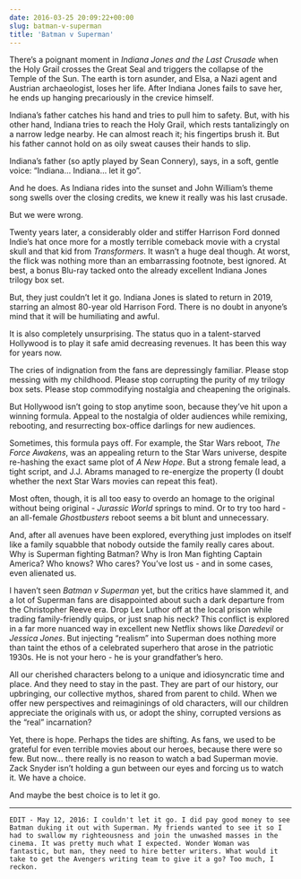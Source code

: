 ```yaml
---
date: 2016-03-25 20:09:22+00:00
slug: batman-v-superman
title: 'Batman v Superman'
---
```


There’s a poignant moment in *Indiana Jones and the Last Crusade* when the Holy Grail crosses the Great Seal and triggers the collapse of the Temple of the Sun. The earth is torn asunder, and Elsa, a Nazi agent and Austrian archaeologist, loses her life. After Indiana Jones fails to save her, he ends up hanging precariously in the crevice himself.

Indiana’s father catches his hand and tries to pull him to safety. But, with his other hand, Indiana tries to reach the Holy Grail, which rests tantalizingly on a narrow ledge nearby. He can almost reach it; his fingertips brush it. But his father cannot hold on as oily sweat causes their hands to slip.

Indiana’s father (so aptly played by Sean Connery), says, in a soft, gentle voice: “Indiana… Indiana… let it go”.

And he does. As Indiana rides into the sunset and John William’s theme song swells over the closing credits, we knew it really was his last crusade.

But we were wrong.

<!--more-->

Twenty years later, a considerably older and stiffer Harrison Ford donned Indie’s hat once more for a mostly terrible comeback movie with a crystal skull and that kid from *Transformers*. It wasn’t a huge deal though. At worst, the flick was nothing more than an embarrassing footnote, best ignored. At best, a bonus Blu-ray tacked onto the already excellent Indiana Jones trilogy box set.

But, they just couldn’t let it go. Indiana Jones is slated to return in 2019, starring an almost 80-year old Harrison Ford. There is no doubt in anyone’s mind that it will be humiliating and awful. 

It is also completely unsurprising. The status quo in a talent-starved Hollywood is to play it safe amid decreasing revenues. It has been this way for years now.

The cries of indignation from the fans are depressingly familiar. Please stop messing with my childhood. Please stop corrupting the purity of my trilogy box sets. Please stop commodifying nostalgia and cheapening the originals.

But Hollywood isn’t going to stop anytime soon, because they’ve hit upon a winning formula. Appeal to the nostalgia of older audiences while remixing, rebooting, and resurrecting box-office darlings for new audiences.

Sometimes, this formula pays off. For example, the Star Wars reboot, *The Force Awakens*, was an appealing return to the Star Wars universe, despite re-hashing the exact same plot of *A New Hope*. But a strong female lead, a tight script, and J.J. Abrams managed to re-energize the property (I doubt whether the next Star Wars movies can repeat this feat).

Most often, though, it is all too easy to overdo an homage to the original without being original - *Jurassic World* springs to mind. Or to try too hard - an all-female *Ghostbusters* reboot seems a bit blunt and unnecessary.

And, after all avenues have been explored, everything just implodes on itself like a family squabble that nobody outside the family really cares about. Why is Superman fighting Batman? Why is Iron Man fighting Captain America? Who knows? Who cares? You’ve lost us - and in some cases, even alienated us. 

I haven’t seen *Batman v Superman* yet, but the critics have slammed it, and a lot of Superman fans are disappointed about such a dark departure from the Christopher Reeve era. Drop Lex Luthor off at the local prison while trading family-friendly quips, or just snap his neck? This conflict is explored in a far more nuanced way in excellent new Netflix shows like *Daredevil* or *Jessica Jones*. But injecting “realism” into Superman does nothing more than taint the ethos of a celebrated superhero that arose in the patriotic 1930s. He is not your hero - he is your grandfather’s hero.

All our cherished characters belong to a unique and idiosyncratic time and place. And they need to stay in the past. They are part of our history, our upbringing, our collective mythos, shared from parent to child. When we offer new perspectives and reimaginings of old characters, will our children appreciate the originals with us, or adopt the shiny, corrupted versions as the “real” incarnation?

Yet, there is hope. Perhaps the tides are shifting. As fans, we used to be grateful for even terrible movies about our heroes, because there were so few. But now… there really is no reason to watch a bad Superman movie. Zack Snyder isn’t holding a gun between our eyes and forcing us to watch it. We have a choice. 

And maybe the best choice is to let it go.

---

```EDIT - May 12, 2016: I couldn't let it go. I did pay good money to see Batman duking it out with Superman. My friends wanted to see it so I had to swallow my righteousness and join the unwashed masses in the cinema. It was pretty much what I expected. Wonder Woman was fantastic, but man, they need to hire better writers. What would it take to get the Avengers writing team to give it a go? Too much, I reckon.```